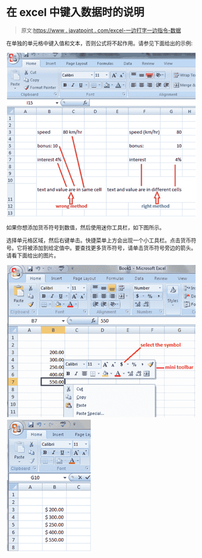# 在 excel 中键入数据时的说明

> 原文:[https://www . javatpoint . com/excel-一边打字一边指令-数据](https://www.javatpoint.com/excel-instruction-while-typing-data)

在单独的单元格中键入值和文本，否则公式将不起作用。请参见下面给出的示例:

![Excel instruction while typing data 1](img/ff2f544417360c9be5b02cf4d503afaa.png)

如果你想添加货币符号到数值，然后使用迷你工具栏，如下图所示。

选择单元格区域，然后右键单击。快捷菜单上方会出现一个小工具栏。点击货币符号。它将被添加到给定值中。要查找更多货币符号，请单击货币符号旁边的箭头。请看下面给出的图片。

![Excel instruction while typing data 2](img/2d0bc0d1e1d54bbd32d1605ada4ea425.png)
![Excel instruction while typing data 3](img/6b576fcc12176a6b854b6dffa93e168f.png)
